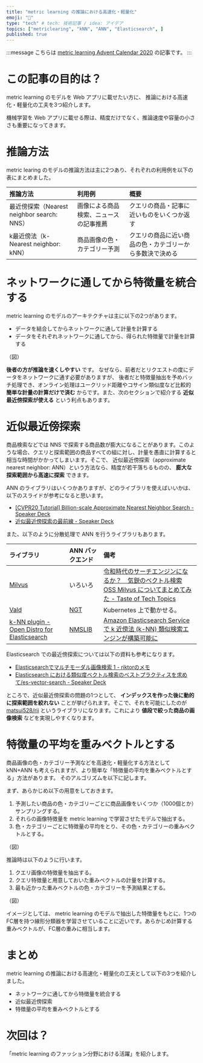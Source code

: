 ```yaml
---
title: "metric learning の推論における高速化・軽量化"
emoji: "📏"
type: "tech" # tech: 技術記事 / idea: アイデア
topics: ["metriclearing", "kNN", "ANN", "Elasticsearch", ]
published: true
---
```


:::message
こちらは [metric learning Advent Calendar 2020](https://adventar.org/calendars/5596) の記事です。
:::

# この記事の目的は？

metric learning のモデルを Web アプリに載せたい方に、 推論における高速化・軽量化の工夫を3つ紹介します。

機械学習を Web アプリに載せる際は、精度だけでなく、推論速度や容量の小ささも重要になってきます。

# 推論方法

metric learing のモデルの推論方法は主に2つあり、それぞれの利用例を以下の表にまとめました。

|推論方法|利用例|概要|
|:-|:-|:-|
|最近傍探索（Nearest neighbor search: NNS）|画像による商品検索、ニュースの記事推薦|クエリの商品・記事に近いものをいくつか返す|
|k最近傍法（k-Nearest neighbor: kNN）|商品画像の色・カテゴリー予測|クエリの商品に近い商品の色・カテゴリーから多数決で決める|


# ネットワークに通してから特徴量を統合する

metric learning のモデルのアーキテクチャは主に以下の2つがあります。

- データを結合してからネットワークに通して計量を計算する
- データをそれぞれネットワークに通してから、得られた特徴量で計量を計算する

（図）

**後者の方が推論を速くしやすい** です。 なぜなら、前者だとリクエストの度にデータをネットワークに通す必要がありますが、 後者だと特徴量抽出を予めバッチ処理でき、オンライン処理はユークリッド距離やコサイン類似度など比較的 **簡単な計量の計算だけで済む** からです。また、次のセクションで紹介する **近似最近傍探索が使える** という利点もあります。

# 近似最近傍探索

商品検索などでは NNS で探索する商品数が膨大になることがあります。このような場合、クエリと探索範囲の商品すべての組に対し、計量を愚直に計算すると相当な時間がかかってしまいます。そこで、 近似最近傍探索（approximate nearest neighbor: ANN）という方法なら、精度が若干落ちるものの、 **膨大な探索範囲から高速に探索** できます。

ANN のライブラリはいくつかありますが、どのライブラリを使えばいいかは、以下のスライドが参考になると思います。

- [[CVPR20 Tutorial] Billion-scale Approximate Nearest Neighbor Search - Speaker Deck](https://speakerdeck.com/matsui_528/cvpr20-tutorial-billion-scale-approximate-nearest-neighbor-search?slide=115)
- [近似最近傍探索の最前線 - Speaker Deck](https://speakerdeck.com/matsui_528/jin-si-zui-jin-bang-tan-suo-falsezui-qian-xian?slide=7)

また、以下のように分散処理で ANN を行うライブラリもあります。

|ライブラリ|ANN バックエンド|備考|
|:-|:-|:-|
|[Milvus](https://github.com/milvus-io/milvus)|いろいろ|[令和時代のサーチエンジンになるか？　気鋭のベクトル検索OSS Milvus についてまとめてみた - Taste of Tech Topics](https://acro-engineer.hatenablog.com/entry/2019/12/26/114500)|
|[Vald](https://github.com/vdaas/vald)|[NGT](https://github.com/yahoojapan/NGT)|Kubernetes 上で動かせる。|
|[k-NN plugin - Open Distro for Elasticsearch](https://opendistro.github.io/for-elasticsearch-docs/docs/knn/)|[NMSLIB](https://github.com/nmslib/nmslib)|[Amazon Elasticsearch Service で k 近傍法 (k-NN) 類似検索エンジンが構築可能に](https://aws.amazon.com/jp/about-aws/whats-new/2020/03/build-k-nearest-neighbor-similarity-search-engine-with-amazon-elasticsearch-service/)|

Elasticsearch での最近傍探索については以下の資料も参考になります。

- [Elasticsearchでマルチモーダル画像検索 1 - riktorのメモ](https://riktor.hatenadiary.jp/entry/2019/11/02/220336)
- [Elasticsearch における類似度ベクトル検索のベストプラクティスを求めて/es-vector-search - Speaker Deck](https://speakerdeck.com/takahiko03/es-vector-search)


ところで、近似最近傍探索の問題の1つとして、 **インデックスを作った後に動的に探索範囲を絞れない** ことが挙げられます。そこで、それを可能にしたのが [matsui528/rii](https://github.com/matsui528/rii) というライブラリになります。これにより **値段で絞った商品の画像検索** などを実現しやすくなります。



# 特徴量の平均を重みベクトルとする

商品画像の色・カテゴリー予測などを高速化・軽量化する方法として kNN+ANN も考えられますが、より簡単な「特徴量の平均を重みベクトルとする」方法があります。 そのアルゴリズムを以下に記します。

まず、あらかじめ以下の用意をしておきます。

1. 予測したい商品の色・カテゴリーごとに商品画像をいくつか（1000個とか）サンプリングする。
2. それらの画像特徴量を metric learning で学習させたモデルで抽出する。
3. 色・カテゴリーごとに特徴量の平均をとり、その色・カテゴリーの重みベクトルとする。

（図）

推論時は以下のように行います。

1. クエリ画像の特徴量を抽出する。
2. クエリ特徴量と用意しておいた重みベクトルの計量を計算する。
3. 最も近かった重みベクトルの色・カテゴリーを予測結果とする。

（図）

イメージとしては、 metric learning のモデルで抽出した特徴量をもとに、1つのFC層を持つ線形分類器を学習させていることに近いです。あらかじめ計算する重みベクトルが、FC層の重みに相当します。


# まとめ

metric learning の推論における高速化・軽量化の工夫として以下の3つを紹介しました。

- ネットワークに通してから特徴量を統合する
- 近似最近傍探索
- 特徴量の平均を重みベクトルとする

# 次回は？

「metric learning のファッション分野における活躍」を紹介します。
